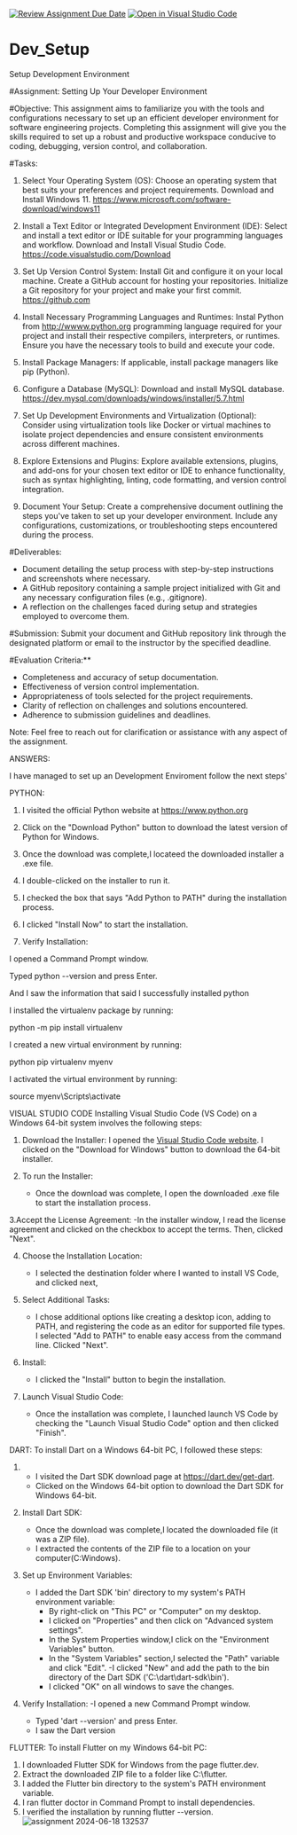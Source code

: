 [![Review Assignment Due Date](https://classroom.github.com/assets/deadline-readme-button-22041afd0340ce965d47ae6ef1cefeee28c7c493a6346c4f15d667ab976d596c.svg)](https://classroom.github.com/a/vbnbTt5m)
[![Open in Visual Studio Code](https://classroom.github.com/assets/open-in-vscode-2e0aaae1b6195c2367325f4f02e2d04e9abb55f0b24a779b69b11b9e10269abc.svg)](https://classroom.github.com/online_ide?assignment_repo_id=15275725&assignment_repo_type=AssignmentRepo)
# Dev_Setup
Setup Development Environment

#Assignment: Setting Up Your Developer Environment

#Objective:
This assignment aims to familiarize you with the tools and configurations necessary to set up an efficient developer environment for software engineering projects. Completing this assignment will give you the skills required to set up a robust and productive workspace conducive to coding, debugging, version control, and collaboration.

#Tasks:

1. Select Your Operating System (OS):
   Choose an operating system that best suits your preferences and project requirements. Download and Install Windows 11. https://www.microsoft.com/software-download/windows11

2. Install a Text Editor or Integrated Development Environment (IDE):
   Select and install a text editor or IDE suitable for your programming languages and workflow. Download and Install Visual Studio Code. https://code.visualstudio.com/Download
3. Set Up Version Control System:
   Install Git and configure it on your local machine. Create a GitHub account for hosting your repositories. Initialize a Git repository for your project and make your first commit. https://github.com

4. Install Necessary Programming Languages and Runtimes:
  Instal Python from http://wwww.python.org programming language required for your project and install their respective compilers, interpreters, or runtimes. Ensure you have the necessary tools to build and execute your code.

5. Install Package Managers:
   If applicable, install package managers like pip (Python).

6. Configure a Database (MySQL):
   Download and install MySQL database. https://dev.mysql.com/downloads/windows/installer/5.7.html

7. Set Up Development Environments and Virtualization (Optional):
   Consider using virtualization tools like Docker or virtual machines to isolate project dependencies and ensure consistent environments across different machines.

8. Explore Extensions and Plugins:
   Explore available extensions, plugins, and add-ons for your chosen text editor or IDE to enhance functionality, such as syntax highlighting, linting, code formatting, and version control integration.

9. Document Your Setup:
    Create a comprehensive document outlining the steps you've taken to set up your developer environment. Include any configurations, customizations, or troubleshooting steps encountered during the process. 

#Deliverables:
- Document detailing the setup process with step-by-step instructions and screenshots where necessary.
- A GitHub repository containing a sample project initialized with Git and any necessary configuration files (e.g., .gitignore).
- A reflection on the challenges faced during setup and strategies employed to overcome them.

#Submission:
Submit your document and GitHub repository link through the designated platform or email to the instructor by the specified deadline.

#Evaluation Criteria:**
- Completeness and accuracy of setup documentation.
- Effectiveness of version control implementation.
- Appropriateness of tools selected for the project requirements.
- Clarity of reflection on challenges and solutions encountered.
- Adherence to submission guidelines and deadlines.

Note: Feel free to reach out for clarification or assistance with any aspect of the assignment.


ANSWERS:


I have managed to set up an Development Enviroment follow the next steps'

PYTHON:

1. I visited the official Python website at https://www.python.org

2. Click on the "Download Python" button to download the latest version of Python for Windows.

3. Once the download was complete,I locateed the downloaded installer a .exe file.

4. I double-clicked on the installer to run it.

5. I checked the box that says "Add Python to PATH" during the installation process.

6. I clicked "Install Now" to start the installation.

7. Verify Installation:

I opened a Command Prompt window.

Typed python --version and press Enter.

And I saw the information that said I successfully installed python

I installed the virtualenv package by running:

python -m pip install virtualenv

I created a new virtual environment by running:

python pip virtualenv myenv

I activated the virtual environment by running:

source myenv\Scripts\activate

VISUAL STUDIO CODE
Installing Visual Studio Code (VS Code) on a Windows 64-bit system involves the following steps:

1. Download the Installer:
   I opened the [Visual Studio Code website](https://code.visualstudio.com/).
   I clicked on the "Download for Windows" button to download the 64-bit installer.

2. To run the Installer:
   - Once the download was complete, I open the downloaded .exe file to start the installation process.

3.Accept the License Agreement:
-In the installer window, I read the license agreement and clicked on the checkbox to accept the terms. Then, clicked "Next".

4. Choose the Installation Location:

   - I selected the destination folder where I wanted to install VS Code, and clicked next,

5. Select Additional Tasks:

   - I chose additional options like creating a desktop icon, adding to PATH, and registering the code as an editor for supported file types. I selected "Add to PATH" to enable easy access from the command line. Clicked "Next".

6. Install:

   - I clicked the "Install" button to begin the installation.

7. Launch Visual Studio Code:
   - Once the installation was complete, I launched launch VS Code by checking the "Launch Visual Studio Code" option and then clicked "Finish".

DART:
To install Dart on a Windows 64-bit PC, I followed these steps:

1. - I visited the Dart SDK download page at https://dart.dev/get-dart.
   - Clicked on the Windows 64-bit option to download the Dart SDK for Windows 64-bit.

2. Install Dart SDK:

   - Once the download was complete,I located the downloaded file (it was a ZIP file).
   - I extracted the contents of the ZIP file to a location on your computer(C:Windows).

3. Set up Environment Variables:

   - I added the Dart SDK 'bin' directory to my system's PATH environment variable:
     - By right-click on "This PC" or "Computer" on my desktop.
     - I clicked on "Properties" and then click on "Advanced system settings".
     - In the System Properties window,I click on the "Environment Variables" button.
     - In the "System Variables" section,I selected the "Path" variable and click "Edit".
       -I clicked "New" and add the path to the bin directory of the Dart SDK ('C:\dart\dart-sdk\bin').
     - I clicked "OK" on all windows to save the changes.

4. Verify Installation:
   -I opened a new Command Prompt window.
   - Typed 'dart --version' and press Enter.
   - I saw the Dart version

FLUTTER:
To install Flutter on my Windows 64-bit PC:

1. I downloaded Flutter SDK for Windows from the page flutter.dev.
2. Extract the downloaded ZIP file to a folder like C:\flutter.
3. I added the Flutter bin directory to the system's PATH environment variable.
4. I ran flutter doctor in Command Prompt to install dependencies.
5. I verified the installation by running flutter --version.
![assignment 2024-06-18 132537](https://github.com/Tarirohope/se-assignment-1-setting-up-your-developer-environment-Tarirohope/assets/118693318/b5cf9151-49e8-4b94-927f-51cf4ad59073)
